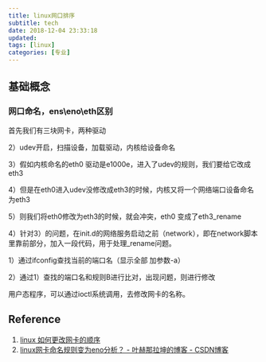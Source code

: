 ```yaml
---
title: linux网口排序
subtitle: tech
date: 2018-12-04 23:33:18
updated:
tags: [linux]
categories: [专业]
---
```


## 基础概念
### 网口命名，ens\eno\eth区别
首先我们有三块网卡，两种驱动

2）udev开启，扫描设备，加载驱动，内核给设备命名

3）假如内核命名的eth0 驱动是e1000e，进入了udev的规则，我们要给它改成eth3

4）但是在eth0进入udev没修改成eth3的时候，内核又将一个网络端口设备命名为eth3

5）则我们将eth0修改为eth3的时候，就会冲突，eth0 变成了eth3_rename

4）针对3）的问题，在init.d的网络服务启动之前（network），即在network脚本里靠前部分，加入一段代码，用于处理_rename问题。

1）通过ifconfig查找当前的端口名（显示全部 加参数-a）

2）通过1）查找的端口名和规则B进行比对，出现问题，则进行修改

用户态程序，可以通过ioctl系统调用，去修改网卡的名称。

## Reference
1. [linux 如何更改网卡的顺序](http://blog.sina.com.cn/s/blog_413d250e0102w2ut.html)
2. [linux网卡命名规则变为eno分析？ \- 叶赫那拉坤的博客 \- CSDN博客](https://blog.csdn.net/u010558281/article/details/68488791)